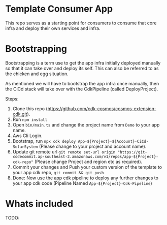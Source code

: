 # Template Consumer App

This repo serves as a starting point for consumers to consume that core infra and deploy their own services and infra.

# Bootstrapping

Bootstrapping is a term use to get the app infra initially deployed manually so that it can take over and deploy its self. This can also be referred to as the chicken and egg situation.

As mentioned we will have to bootstrap the app infra once manually, then the CiCd stack will take over with the CdkPipeline (called DeployProject).

Steps:

1. Clone this repo (https://github.com/cdk-cosmos/cosmos-extension-cdk.git).
2. Run `npm install`
3. Open `bin/main.ts` and change the project name from `Demo` to your app name.
4. Aws Cli Login.
5. Bootstrap, run `npx cdk deploy App-${Project}-${Account}-CiCd-SolarSystem` (Please change to your project and account name).
6. Update git remote url `git remote set-url origin "https://git-codecommit.ap-southeast-2.amazonaws.com/v1/repos/app-${Project}-cdk-repo"` (Please change Project and region etc as required).
7. Commit your changes and Push your custom version of the template to your app cdk repo, `git commit && git push`
8. Done: Now use the app cdk pipeline to deploy any further changes to your app cdk code (Pipeline Named `App-${Project}-Cdk-Pipeline`)

# Whats included

TODO:
